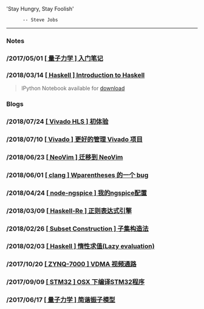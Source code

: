 
'Stay Hungry, Stay Foolish'

          -- Steve Jobs
-----------
### Notes

### /2017/05/01 [\[ 量子力学 \] 入门笔记](/notes/quantum-harmonic-oscillator/introduction-to-quantum-mechanics.pdf)
### /2018/03/14 [\[ Haskell \] Introduction to Haskell](/notes/hs-tutorial) 
> IPython Notebook available for [download](/notes/hs-tutorial/hs-tutorial.ipynb)

### Blogs

### /2018/07/24 [\[ Vivado HLS \] 初体验](/blogs/first-scratch-on-hls/)
### /2018/07/10 [\[ Vivado \] 更好的管理 Vivado 项目](/blogs/manage-vivado-projects/)
### /2018/06/23 [\[ NeoVim \] 迁移到 NeoVim](/blogs/move-to-nvim/)
### /2018/06/01 [\[ clang \] Wparentheses 的一个 bug](/blogs/clang-bug-wparentheses/)
### /2018/04/24 [\[ node-ngspice \] 我的ngspice配置](/blogs/node-ngspice/)
### /2018/03/09 [\[ Haskell-Re \] 正则表达式引擎](/blogs/haskell-re/)
### /2018/02/26 [\[ Subset Construction \] 子集构造法](/blogs/subset-construction/)
### /2018/02/03 [\[ Haskell \] 惰性求值(Lazy evaluation)](/blogs/haskell-lazy-evaluation/)
### /2017/10/20 [\[ ZYNQ-7000 \] VDMA 视频通路](/blogs/zynq-7000-VDMA/)
### /2017/09/09 [\[ STM32 \] OSX 下编译STM32程序](/blogs/build-stm32-programme-on-macos/)
### /2017/06/17 [\[ 量子力学 \] 简谐振子模型](/blogs/quantum-harmonic-oscillator/)
